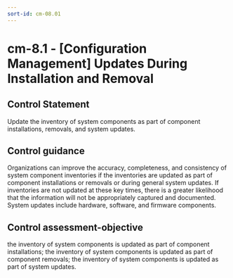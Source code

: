 ```yaml
---
sort-id: cm-08.01
---
```


# cm-8.1 - \[Configuration Management\] Updates During Installation and Removal

## Control Statement

Update the inventory of system components as part of component installations, removals, and system updates.

## Control guidance

Organizations can improve the accuracy, completeness, and consistency of system component inventories if the inventories are updated as part of component installations or removals or during general system updates. If inventories are not updated at these key times, there is a greater likelihood that the information will not be appropriately captured and documented. System updates include hardware, software, and firmware components.

## Control assessment-objective

the inventory of system components is updated as part of component installations;
the inventory of system components is updated as part of component removals;
the inventory of system components is updated as part of system updates.
